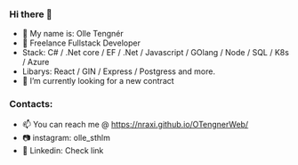### Hi there 👋

- 👋 My name is: Olle Tengnér
- 👀 Freelance Fullstack Developer
- Stack: C# / .Net core / EF / .Net / Javascript / GOlang / Node / SQL / K8s / Azure
- Libarys: React / GIN / Express / Postgress and more. 
- 🌱  I’m currently looking for a new contract

### Contacts: 
- 📫 You can reach me @ https://nraxi.github.io/OTengnerWeb/
- 📷 instagram: olle_sthlm
- 🔗 Linkedin: Check link

<!--
**Nraxi/Nraxi** is a ✨ _special_ ✨ repository because its `README.md` (this file) appears on your GitHub profile.

Here are some ideas to get you started:

- 🔭 I’m currently working on ...
- 🌱 I’m currently learning ...
- 👯 I’m looking to collaborate on ...
- 🤔 I’m looking for help with ...
- 💬 Ask me about ...
- 📫 How to reach me: ...
- 😄 Pronouns: ...
- ⚡ Fun fact: ...
-->
